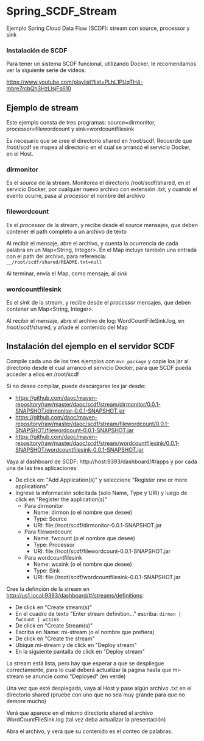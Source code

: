 # Spring_SCDF_Stream
Ejemplo Spring Cloud Data Flow (SCDF): stream con source, processor y sink

### Instalación de SCDF

Para tener un sistema SCDF funcional, utilizando Docker, le recomendamos ver la siguiente serie de videos:

https://www.youtube.com/playlist?list=PLhL1PUqTH4-mbre7rcbQh3HzLIsjFs610

## Ejemplo de stream

Este ejemplo consta de tres programas: source=dirmonitor, processor=filewordcount y sink=wordcountfilesink

Es necesario que se cree el directorio shared en /root/scdf. Recuerde que /root/scdf se mapea al directorio en el cual se arrancó el servicio Docker, en el Host.

### dirmonitor

Es el *source* de la stream. Monitorea el directorio /root/scdf/shared, en el servicio Docker, por cualquier nuevo archivo con extensión .txt, y cuando el evento ocurre, pasa al *processor* el nombre del archivo

### filewordcount

Es el *processor* de la stream, y recibe desde el *source* mensajes, que deben contener el path completo a un archivo de texto

Al recibir el mensaje, abre el archivo, y cuenta la ocurrencia de cada palabra en un Map<String, Integer>. En el Map incluye también una entrada con el path del archivo, para referencia: `__/root/scdf/shared/README.txt=null`

Al terminar, envía el Map, como mensaje, al *sink*

### wordcountfilesink

Es el *sink* de la stream, y recibe desde el *processor* mensajes, que deben contener un Map<String, Integer>.

Al recibir el mensaje, abre el archivo de log: WordCountFileSink.log, en /root/scdf/shared, y añade el contenido del Map

## Instalación del ejemplo en el servidor SCDF

Compile cada uno de los tres ejemplos con `mvn package` y copie los jar al directorio desde el cual arrancó el servicio Docker, para que SCDF pueda acceder a ellos en /root/scdf

Si no desea compilar, puede descargarse los jar desde:

- https://github.com/daoc/maven-repository/raw/master/daoc/scdf/stream/dirmonitor/0.0.1-SNAPSHOT/dirmonitor-0.0.1-SNAPSHOT.jar
- https://github.com/daoc/maven-repository/raw/master/daoc/scdf/stream/filewordcount/0.0.1-SNAPSHOT/filewordcount-0.0.1-SNAPSHOT.jar
- https://github.com/daoc/maven-repository/raw/master/daoc/scdf/stream/wordcountfilesink/0.0.1-SNAPSHOT/wordcountfilesink-0.0.1-SNAPSHOT.jar

Vaya al dashboard de SCDF: http://host:9393/dashboard/#/apps y por cada una de las tres aplicaciones:

- De click en: "Add Application(s)" y seleccione "Register one or more applications"
- Ingrese la información solicitada (solo Name, Type y URI) y luego de click en "Register the application(s)"
  - Para dirmonitor
    - Name: dirmon (o el nombre que desee)
    - Type: Source
    - URI: file://root/scdf/dirmonitor-0.0.1-SNAPSHOT.jar
  - Para filewordcount
    - Name: fwcount (o el nombre que desee)
    - Type: Processor
    - URI: file://root/scdf/filewordcount-0.0.1-SNAPSHOT.jar
  - Para wordcountfilesink
    - Name: wcsink (o el nombre que desee)
    - Type: Sink
    - URI: file://root/scdf/wordcountfilesink-0.0.1-SNAPSHOT.jar

Cree la definción de la stream en http://us1.local:9393/dashboard/#/streams/definitions:

- De click en "Create stream(s)"
- En el cuadro de texto "Enter stream definition..." escriba: `dirmon | fwcount | wcsink`
- De click en "Create Stream(s)"
- Escriba en Name: mi-stream (o el nombre que prefiera)
- De click en "Create the stream"
- Ubique mi-stream y de click en "Deploy stream"
- En la siguiente pantalla de click en "Deploy stream"

La stream está lista, pero hay que esperar a que se despliegue correctamente, para lo cual deberá actualizar la página hasta que mi-stream se anuncie como "Deployed" (en verde)

Una vez que esté desplegada, vaya al Host y pase algún archivo .txt en el directorio shared (pruebe con uno que no sea muy grande para que no demore mucho)

Verá que aparece en el mismo directorio shared el archivo WordCountFileSink.log (tal vez deba actualizar la presentación)

Abra el archivo, y verá que su contenido es el conteo de palabras.
